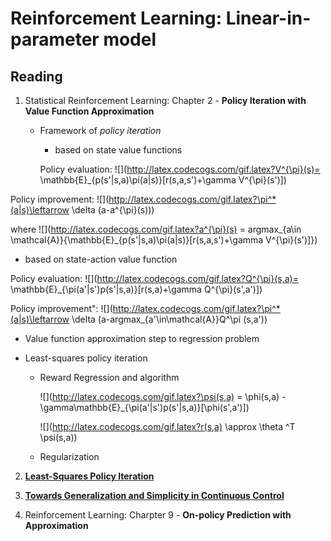 # Reinforcement Learning: Linear-in-parameter model

## Reading

1. Statistical Reinforcement Learning: Chapter 2 - **Policy Iteration with Value Function Approximation**

   - Framework of *policy iteration* 

     - based on state value functions

     Policy evaluation: ![](http://latex.codecogs.com/gif.latex?V^{\pi}(s)= \mathbb{E}_{p(s'|s,a)\pi(a|s)}[r(s,a,s')+\gamma V^{\pi}(s')])
     
Policy improvement: ![](http://latex.codecogs.com/gif.latex?\pi^*(a|s)\leftarrow \delta (a-a^{\pi}(s)))
     
where ![](http://latex.codecogs.com/gif.latex?a^{\pi}(s) = argmax_{a\in \mathcal{A}}\{\mathbb{E}_{p(s'|s,a)\pi(a|s)}[r(s,a,s')+\gamma V^{\pi}(s')]\})
     
- based on state-action value function
     
Policy evaluation: ![](http://latex.codecogs.com/gif.latex?Q^{\pi}(s,a)= \mathbb{E}_{\pi(a'|s')p(s'|s,a)}[r(s,a)+\gamma Q^{\pi}(s',a')])
     
Policy improvement": ![](http://latex.codecogs.com/gif.latex?\pi^*(a|s)\leftarrow \delta (a-argmax_{a'\in\mathcal{A}}Q^\pi (s,a'))
     
- Value function approximation step to regression problem
   
- Least-squares policy iteration
   
  - Reward Regression and algorithm
   
    ![](http://latex.codecogs.com/gif.latex?\psi(s,a) = \phi(s,a) - \gamma\mathbb{E}_{\pi(a'|s')p(s'|s,a)}[\phi(s',a')])
   
    ![](http://latex.codecogs.com/gif.latex?r(s,a) \approx \theta ^T \psi(s,a))
   
  - Regularization
   
2. **[Least-Squares Policy Iteration](http://www.jmlr.org/papers/volume4/lagoudakis03a/lagoudakis03a.pdf)**

3. **[Towards Generalization and Simplicity in Continuous Control](http://papers.nips.cc/paper/7233-towards-generalization-and-simplicity-in-continuous-control)**

4. Reinforcement Learning: Charpter 9 - **On-policy Prediction with Approximation**

